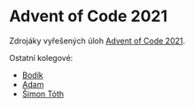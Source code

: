 # Advent of Code 2021
Zdrojáky vyřešených úloh [Advent of Code 2021](https://adventofcode.com/).

Ostatní kolegové:
* [Bodík](https://github.com/bodik/aoc2021)
* [Adam](https://github.com/AdamTrn/advent2021)
* [Šimon Tóth](https://github.com/HappyCerberus/moderncpp-aoc-2021)
